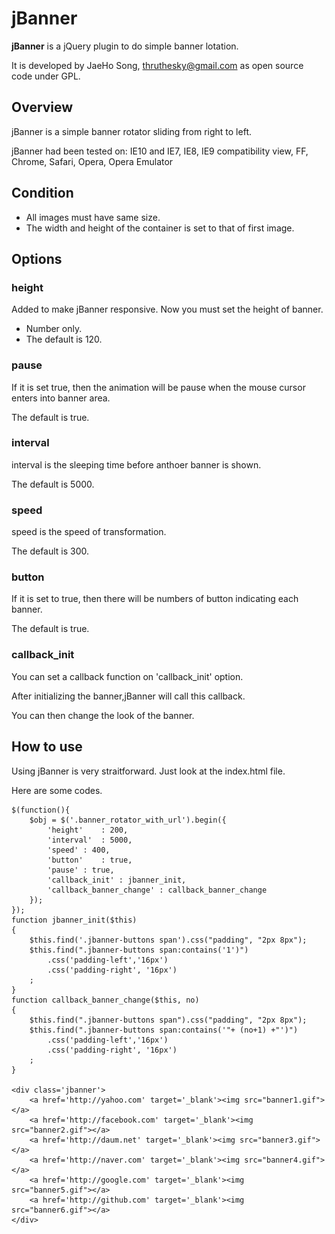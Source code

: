 # jBanner #

**jBanner** is a jQuery plugin to do simple banner lotation.

It is developed by JaeHo Song, thruthesky@gmail.com as open source code under GPL.


## Overview ##
jBanner is a simple banner rotator sliding from right to left.

jBanner had been tested on: IE10 and IE7, IE8, IE9 compatibility view, FF, Chrome, Safari, Opera, Opera Emulator

## Condition ##
- All images must have same size.
- The width and height of the container is set to that of first image.


## Options ##
### height ###
Added to make jBanner responsive. Now you must set the height of banner.

- Number only.
- The default is 120.


 

### pause ###
If it is set true, then the animation will be pause when the mouse cursor enters into banner area.

The default is true.
### interval ###
interval is the sleeping time before anthoer banner is shown.

The default is 5000.
### speed ###
speed is the speed of transformation.

The default is 300.
### button ###
If it is set to true, then there will be numbers of button indicating each banner.

The default is true.


### callback_init ###
You can set a callback function on 'callback_init' option.

After initializing the banner,jBanner will call this callback.

You can then change the look of the banner.

 



## How to use ##
Using jBanner is very straitforward. Just look at the index.html file.

Here are some codes.

	$(function(){
		$obj = $('.banner_rotator_with_url').begin({
			'height'	: 200,
			'interval'	: 5000,
			'speed'	: 400,
			'button'	: true,
			'pause'	: true,
			'callback_init'	: jbanner_init,
			'callback_banner_change' : callback_banner_change
		});
	});
	function jbanner_init($this)
	{
		$this.find('.jbanner-buttons span').css("padding", "2px 8px");
		$this.find(".jbanner-buttons span:contains('1')")
			.css('padding-left','16px')
			.css('padding-right', '16px')
		;
	}
	function callback_banner_change($this, no)
	{
		$this.find(".jbanner-buttons span").css("padding", "2px 8px");
		$this.find(".jbanner-buttons span:contains('"+ (no+1) +"')")
			.css('padding-left','16px')
			.css('padding-right', '16px')
		;
	}

	<div class='jbanner'>
		<a href='http://yahoo.com' target='_blank'><img src="banner1.gif"></a>
		<a href='http://facebook.com' target='_blank'><img src="banner2.gif"></a>
		<a href='http://daum.net' target='_blank'><img src="banner3.gif"></a>
		<a href='http://naver.com' target='_blank'><img src="banner4.gif"></a>
		<a href='http://google.com' target='_blank'><img src="banner5.gif"></a>
		<a href='http://github.com' target='_blank'><img src="banner6.gif"></a>
	</div>